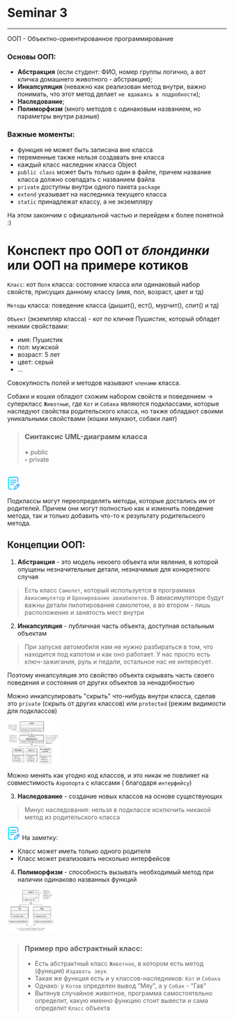 # Seminar 3
---

ООП - Объектно-ориентированное программирование

### Основы ООП:

- **Абстракция** (если студент: ФИО, номер группы логично, а вот кличка домашнего животного - абстракция);
- **Инкапсуляция** (неважно как реализован метод внутри, важно понимать, что этот метод
  делает `не вдаваясь в подробности`);
- **Наследование**;
- **Полиморфизм** (много методов с одинаковым названием, но параметры внутри разные)

### Важные моменты:

- функция не может быть записана вне класса
- переменные также нельзя создавать вне класса
- каждый класс наследник класса Object
- `public class` может быть только один в файле, причем название класса должно совпадать с названием файла
- `private` доступны внутри одного пакета `package`
- `extend` указывает на наследника текущего класса
- `static` принадлежат классу, а не экземпляру

На этом закончим с официальной частью и перейдем к более понятной :)

# Конспект про ООП от _блондинки_ или ООП на примере котиков

`Класс`: кот
`Поля` класса: состояние класса или одинаковый набор свойств, присущих данному классу (имя, пол, возраст, цвет и тд)

`Методы` класса: поведение класса (дышит(), ест(), мурчит(), спит() и тд)

`Объект` (экземпляр класса) - кот по кличке Пушистик, который обладет некими свойствами:

* имя: Пушистик
* пол: мужской
* возраст: 5 лет
* цвет: серый
* ...

Совокупность полей и методов называют `членами` класса.

Собаки и кошки обладют схожим набором свойств и поведением -> суперкласс `Животные`, где `Кот` и `Собака` являются
подклассами, которые наследуют свойства родительского класса, но также обладают своими уникальными свойствами (кошки
мяукают, собаки лаят)

> ### Синтаксис UML-диаграмм класса
>
> **+** public <br>
> **-** private

<br>
<img alt="Note" height="30" src="src/main/resources/photo/writing.png"/>

Подклассы могут переопределять методы, которые достались им от родителей. Причем они могут полностью как и изменить
поведение метода, так и только добавить что-то к результату родительского метода.

## Концепции ООП:

1. **Абстракция** - это модель некоего объекта или явления, в которой опущены незначительные детали, незначимые для
   конкретного случая

> Есть класс `Самолет`, который используется в программах `Авиасимулятор` и `Бронирование авиабилетов`. В авиасимуляторе будут важны детали пилотирования самолетом, а во втором - лишь расположение и занятость мест внутри

2. **Инкапсуляция** - публичная часть объекта, доступная остальным объектам

> При запуске автомобиля нам не нужно разбираться в том, что находится под капотом и как оно работает. У нас просто есть ключ-зажигания, руль и педали, остальное нас не интересует.

Поэтому инкапсуляция это свойство объекта скрывать часть своего поведения и состояния от других объектов за
ненадобностью

Можно инкапсулировать "скрыть" что-нибудь внутри класса, сделав это `private` (скрыть от других классов)
или `protected` (режим видимости для подклассов)

<img height="100" src="src/main/resources/photo/interface_FlyingTransport.jpg"/>

Можно менять как угодно код классов, и это никак не повлияет на совместимость `Аэропорта` с классами (
благодаря `интерфейсу`)

3. **Наследование** - создание новых классов на основе существующих

> Минус наследования: нельзя в подклассе исключить никакой метод из родительского класса

<img height="30" src="src/main/resources/photo/writing.png"/> На заметку:

- Класс может иметь только одного родителя
- Класс может реализовать несколько интерфейсов

4. **Полиморфизм** - способность вызывать необходимый метод при наличии одинаково названных функций

<img height="100" src="src/main/resources/photo/Polymorphism.jpg"/>

> ### Пример про абстрактный класс:
>
> - Есть абстрактный класс `Животное`, в котором есть метод (функция) `Издавать звук`
> - Такая же функция есть и у классов-наследников: `Кот` и `Собака`
> - Однако: у `Котов` определен вывод "Мяу", а у `Собак` - "Гав"
> - Вытянув случайное животное, программа самостоятельно определит, какую именно функцию стоит вывести и сама определит `Класс` объекта

